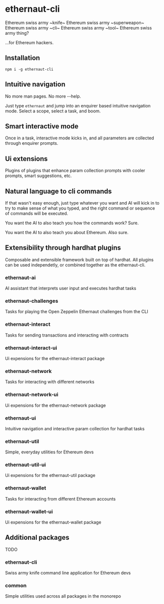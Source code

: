 # ethernaut-cli

Ethereum swiss army ~knife~
Ethereum swiss army ~superweapon~
Ethereum swiss army ~cli~
Ethereum swiss army ~tool~
Ethereum swiss army thing?

...for Ethereum hackers.

## Installation

`npm i -g ethernaut-cli`

## Intuitive navigation

No more man pages. No more --help.

Just type `ethernaut` and jump into an enquirer based intuitive navigation mode. Select a scope, select a task, and boom.

## Smart interactive mode

Once in a task, interactive mode kicks in, and all parameters are collected through enquirer prompts.

## Ui extensions

Plugins of plugins that enhance param collection prompts with cooler prompts, smart suggestions, etc.

## Natural language to cli commands

If that wasn't easy enough, just type whatever you want and AI will kick in to try to make sense of what you typed, and the right command or sequence of commands will be executed.

You want the AI to also teach you how the commands work? Sure.

You want the AI to also teach you about Ethereum. Also sure.

## Extensibility through hardhat plugins

Composable and extensible framework built on top of hardhat. All plugins can be used independetly, or combined together as the ethernaut-cli.

### ethernaut-ai

AI assistant that interprets user input and executes hardhat tasks

### ethernaut-challenges

Tasks for playing the Open Zeppelin Ethernaut challenges from the CLI

### ethernaut-interact

Tasks for sending transactions and interacting with contracts

### ethernaut-interact-ui

Ui expensions for the ethernaut-interact package

### ethernaut-network

Tasks for interacting with different networks

### ethernaut-network-ui

Ui expensions for the ethernaut-network package

### ethernaut-ui

Intuitive navigation and interactive param collection for hardhat tasks

### ethernaut-util

Simple, everyday utilities for Ethereum devs

### ethernaut-util-ui

Ui expensions for the ethernaut-util package

### ethernaut-wallet

Tasks for interacting from different Ethereum accounts

### ethernaut-wallet-ui

Ui expensions for the ethernaut-wallet package

## Additional packages

TODO

### ethernaut-cli

Swiss army knife command line application for Ethereum devs

### common

Simple utilities used across all packages in the monorepo
